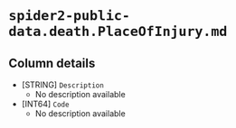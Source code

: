 # `spider2-public-data.death.PlaceOfInjury.md`

## Column details

* [STRING]    `Description`
  - No description available
* [INT64]    `Code`
  - No description available

